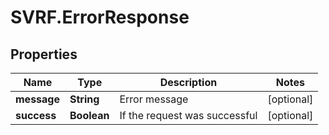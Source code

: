 # SVRF.ErrorResponse

## Properties
Name | Type | Description | Notes
------------ | ------------- | ------------- | -------------
**message** | **String** | Error message | [optional] 
**success** | **Boolean** | If the request was successful | [optional] 


